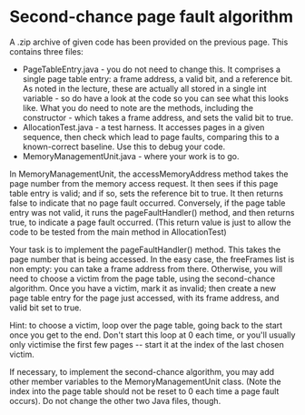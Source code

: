 # Second-chance page fault algorithm
A .zip archive of given code has been provided on the previous page.  This contains three files:

- PageTableEntry.java - you do not need to change this.  It comprises a single page table entry: a frame address, a valid bit, and a reference bit.  As noted in the lecture, these are actually all stored in a single int variable - so do have a look at the code so you can see what this looks like.  What you do need to note are the methods, including the constructor - which takes a frame address, and sets the valid bit to true.
- AllocationTest.java - a test harness.  It accesses pages in a given sequence, then check which lead to page faults, comparing this to a known-correct baseline.  Use this to debug your code.
- MemoryManagementUnit.java - where your work is to go.

In MemoryManagementUnit, the accessMemoryAddress method takes the page number from the memory access request.  It then sees if this page table entry is valid; and if so, sets the reference bit to true.  It then returns false to indicate that no page fault occurred.  Conversely, if the page table entry was not valid, it runs the pageFaultHandler() method, and then returns true, to indicate a page fault occurred.  (This return value is just to allow the code to be tested from the main method in AllocationTest)

Your task is to implement the pageFaultHandler() method.  This takes the page number that is being accessed.  In the easy case,  the freeFrames list is non empty: you can take a frame address from there.  Otherwise, you will need to choose a victim from the page table, using the second-chance algorithm.  Once you have a victim, mark it as invalid; then create a new page table entry for the page just accessed, with its frame address, and valid bit set to true.

Hint: to choose a victim, loop over the page table, going back to the start once you get to the end.  Don't start this loop at 0 each time, or you'll usually only victimise the first few pages -- start it at the index of the last chosen victim. 

If necessary, to implement the second-chance algorithm, you may add other member variables to the MemoryManagementUnit class. (Note the index into the page table should not be reset to 0 each time a page fault occurs).  Do not change the other two Java files, though.
